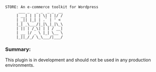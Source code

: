 ```
STORE: An e-commerce toolkit for Wordpress
      ___ _   _ _  _ _  __
     | __| | | | \| | |/ /
     | _|| |_| | .` | ' <
     |_| _\___/|_|\_|_|\_\
     | || | /_\| | | / __|
     | __ |/ _ \ |_| \__ \
     |_||_/_/ \_\___/|___/

```

### Summary:

This plugin is in development and should not be used in any production environments.
